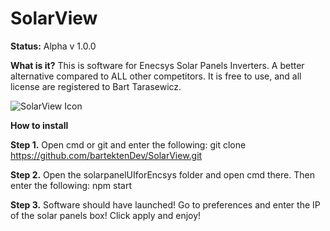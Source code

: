 # SolarView

**Status:** Alpha v 1.0.0

**What is it?**
This is software for Enecsys Solar Panels Inverters. A better alternative compared to ALL other competitors.
It is free to use, and all license are registered to Bart Tarasewicz.

<img src="http://icons.iconarchive.com/icons/icons8/ios7/256/Industry-Solar-Panel-icon.png" width="auto" title="SolarView Icon">

**How to install**

**Step 1.** Open cmd or git and enter the following: git clone https://github.com/bartektenDev/SolarView.git

**Step 2.** Open the solarpanelUIforEncsys folder and open cmd there. Then enter the following: npm start

**Step 3.** Software should have launched! Go to preferences and enter the IP of the solar panels box! Click apply and enjoy!
